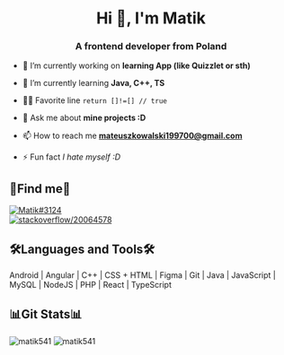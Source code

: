 <h1 align="center">Hi 👋, I'm Matik</h1>
<h3 align="center">A frontend developer from Poland</h3>

- 🔭 I’m currently working on **learning App (like Quizzlet or sth)**

- 🌱 I’m currently learning **Java, C++, TS**

- 👨‍💻 Favorite line `return []!=[] // true`

- 💬 Ask me about **mine projects :D**

- 📫 How to reach me **mateuszkowalski199700@gmail.com**

- ⚡ Fun fact *I hate myself :D*

<h2>💬Find me💬</h2>
<p align="left">
  <a href="https://discord.com/users/497072910670757949">
    <img src="https://dcbadge.vercel.app/api/shield/497072910670757949" alt="Matik#3124" /></a>
  <br>
  <a href="https://stackoverflow.com/users/20064578/matik">
    <img src="https://img.shields.io/badge/Stack%20Overflow-F58025.svg?style=for-the-badge&logo=Stack-Overflow&logoColor=white" alt="stackoverflow/20064578"/></a>
</p>

<h2 align="left">🛠Languages and Tools🛠</h2>
<p align="left"> Android | Angular | C++ | CSS + HTML | Figma | Git | Java | JavaScript | MySQL | NodeJS | PHP | React | TypeScript </p>



<h2>📊Git Stats📊</h2>
<p>
  <img align="center" src="https://streak-stats.demolab.com?user=Matik541&theme=tokyonight&hide_border=true&date_format=j%20M%5B%20Y%5D" alt="matik541" />
  <img align="center" src="https://github-readme-stats.vercel.app/api?username=matik541&show_icons=true&theme=tokyonight&hide_border=true" alt="matik541" />
</p>
